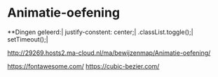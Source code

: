 # Animatie-oefening
**Dingen geleerd:|
justify-constent: center;|
.classList.toggle();|
setTimeout();|



http://29269.hosts2.ma-cloud.nl/ma/bewijzenmap/Animatie-oefening/

https://fontawesome.com/
https://cubic-bezier.com/
